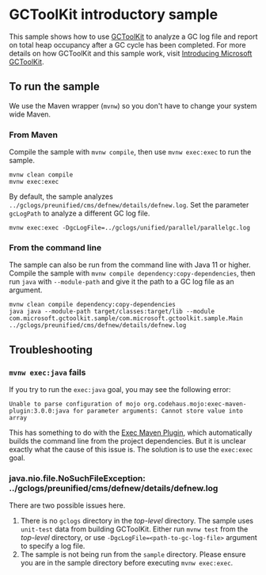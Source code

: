 # GCToolKit introductory sample

This sample shows how to use [GCToolKit](../README.md) to analyze a GC log file and report on total heap occupancy after a GC cycle has been completed. For more details on how GCToolKit and this sample work, visit [Introducing Microsoft GCToolKit](https://devblogs.microsoft.com/java/introducing-microsoft-gctoolkit/).

## To run the sample

We use the Maven wrapper (`mvnw`) so you don't have to change your system wide Maven.

### From Maven

Compile the sample with `mvnw compile`, then use `mvnw exec:exec` to run the sample.

```shell
mvnw clean compile
mvnw exec:exec
```

By default, the sample analyzes `../gclogs/preunified/cms/defnew/details/defnew.log`. Set the parameter `gcLogPath` to analyze a different GC log file.

```shell
mvnw exec:exec -DgcLogFile=../gclogs/unified/parallel/parallelgc.log
```

### From the command line

The sample can also be run from the command line with Java 11 or higher. Compile the sample with `mvnw compile dependency:copy-dependencies`,
then run `java` with `--module-path` and give it the path to a GC log file as an argument.

```shell
mvnw clean compile dependency:copy-dependencies
java java --module-path target/classes:target/lib --module com.microsoft.gctoolkit.sample/com.microsoft.gctoolkit.sample.Main ../gclogs/preunified/cms/defnew/details/defnew.log
```

## Troubleshooting

### `mvnw exec:java` fails

If you try to run the `exec:java` goal, you may see the following error:

`Unable to parse configuration of mojo org.codehaus.mojo:exec-maven-plugin:3.0.0:java for parameter arguments: Cannot store value into array`

This has something to do with the [Exec Maven Plugin](https://www.mojohaus.org/exec-maven-plugin/), which automatically builds the command line from the project dependencies. But it is unclear exactly what the cause of this issue is. The solution is to use the `exec:exec` goal.

### java.nio.file.NoSuchFileException: ../gclogs/preunified/cms/defnew/details/defnew.log

There are two possible issues here.

1. There is no `gclogs` directory in the _top-level_ directory. The sample uses `unit-test` data from building GCToolKit. Either run `mvnw test` from the _top-level_ directory, or use `-DgcLogFile=<path-to-gc-log-file>` argument to specify a log file.
1. The sample is not being run from the `sample` directory. Please ensure you are in the sample directory before executing `mvnw exec:exec`.
